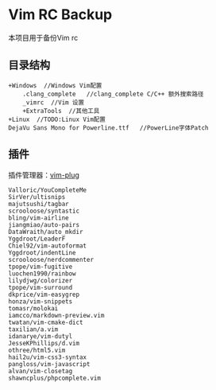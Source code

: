
# Vim RC Backup

本项目用于备份Vim rc

## 目录结构

    +Windows  //Windows Vim配置
		.clang_complete   //clang_complete C/C++ 额外搜索路径
		_vimrc  //Vim 设置
		+ExtraTools  //其他工具
	+Linux  //TODO:Linux Vim配置
    DejaVu Sans Mono for Powerline.ttf   //PowerLine字体Patch

## 插件

插件管理器：[vim-plug](https://github.com/junegunn/vim-plug)

    Valloric/YouCompleteMe
    SirVer/ultisnips
    majutsushi/tagbar
    scrooloose/syntastic
    bling/vim-airline
    jiangmiao/auto-pairs
    DataWraith/auto_mkdir
    Yggdroot/LeaderF
    Chiel92/vim-autoformat
    Yggdroot/indentLine
    scrooloose/nerdcommenter
    tpope/vim-fugitive
    luochen1990/rainbow
    lilydjwg/colorizer
    tpope/vim-surround
    dkprice/vim-easygrep
    honza/vim-snippets
    tomasr/molokai
    iamcco/markdown-preview.vim
    twatan/vim-cmake-dict
    taxilian/a.vim
    idanarye/vim-dutyl
    JesseKPhillips/d.vim
    othree/html5.vim
    hail2u/vim-css3-syntax
    pangloss/vim-javascript
    alvan/vim-closetag
    shawncplus/phpcomplete.vim
